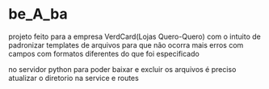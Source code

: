 # be_A_ba
projeto feito para a empresa VerdCard(Lojas Quero-Quero) com o intuito de padronizar templates de arquivos para que não ocorra mais erros com campos com formatos diferentes do que foi especificado

no servidor python para poder baixar e excluir os arquivos é preciso atualizar o diretorio na service e routes
